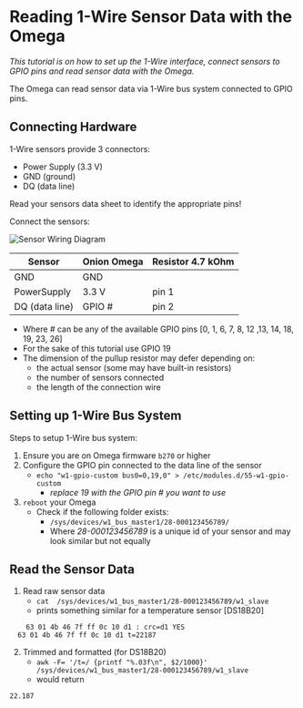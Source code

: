 # Reading 1-Wire Sensor Data with the Omega

*This tutorial is on how to set up the 1-Wire interface, connect sensors to GPIO pins and read sensor data with the Omega.*

The Omega can read sensor data via 1-Wire bus system connected to GPIO pins.

## Connecting Hardware

1-Wire sensors provide 3 connectors:

* Power Supply (3.3 V)
* GND (ground)
* DQ (data line)

Read your sensors data sheet to identify the appropriate pins!

Connect the sensors:

![Sensor Wiring Diagram](http://i.imgur.com/SIlLkpN.png)

|Sensor        |Onion Omega|Resistor 4.7 kOhm|
|--------------|-----------|-----------------|
|GND           |GND        |                 |
|PowerSupply   | 3.3 V     |pin 1            |
|DQ (data line)| GPIO #    |pin 2            |

* Where # can be any of the available GPIO pins [0, 1, 6, 7, 8, 12 ,13, 14, 18, 19, 23, 26]
* For the sake of this tutorial use GPIO 19
* The dimension of the pullup resistor may defer depending on:
  + the actual sensor (some may have built-in resistors)
  + the number of sensors connected
  + the length of the connection wire


## Setting up 1-Wire Bus System

Steps to setup 1-Wire bus system:

1. Ensure you are on Omega firmware `b270` or higher
2. Configure the GPIO pin connected to the data line of the sensor
	* `echo "w1-gpio-custom bus0=0,19,0" > /etc/modules.d/55-w1-gpio-custom`
	  * *replace 19 with the GPIO pin # you want to use*
3. `reboot` your Omega
	* Check if the following folder exists:
		* `/sys/devices/w1_bus_master1/28-000123456789/`
	    * Where *28-000123456789* is a unique id of your sensor and may look similar but not equally

## Read the Sensor Data

 1. Read raw sensor data
    * `cat  /sys/devices/w1_bus_master1/28-000123456789/w1_slave`
    * prints something similar for a temperature sensor [DS18B20]
```
	63 01 4b 46 7f ff 0c 10 d1 : crc=d1 YES
  63 01 4b 46 7f ff 0c 10 d1 t=22187
```
 2. Trimmed and formatted (for DS18B20)
    * `awk -F= '/t=/ {printf "%.03f\n", $2/1000}' /sys/devices/w1_bus_master1/28-000123456789/w1_slave`
	* would return
```
22.187
```
